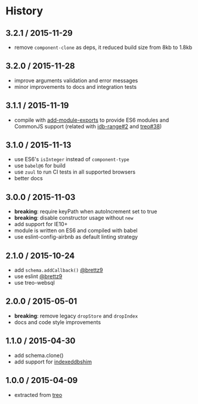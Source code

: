 # History

## 3.2.1 / 2015-11-29

* remove `component-clone` as deps,
  it reduced build size from 8kb to 1.8kb

## 3.2.0 / 2015-11-28

* improve arguments validation and error messages
* minor improvements to docs and integration tests

## 3.1.1 / 2015-11-19

* compile with [add-module-exports](https://github.com/59naga/babel-plugin-add-module-exports)
  to provide ES6 modules and CommonJS support (related with [idb-range#2](https://github.com/treojs/idb-range/issues/2)
  and [treo#38](https://github.com/treojs/treo/pull/38))

## 3.1.0 / 2015-11-13

* use ES6's `isInteger` instead of `component-type`
* use `babel@6` for build
* use `zuul` to run CI tests in all supported browsers
* better docs

## 3.0.0 / 2015-11-03

* **breaking**: require keyPath when autoIncrement set to true
* **breaking**: disable constructor usage without `new`
* add support for IE10+
* module is written on ES6 and compiled with babel
* use eslint-config-airbnb as default linting strategy

## 2.1.0 / 2015-10-24

* add `schema.addCallback()` [@brettz9](https://github.com/brettz9)
* use eslint [@brettz9](https://github.com/brettz9)
* use treo-websql

## 2.0.0 / 2015-05-01

* **breaking**: remove legacy `dropStore` and `dropIndex`
* docs and code style improvements

## 1.1.0 / 2015-04-30

* add schema.clone()
* add support for [indexeddbshim](https://github.com/axemclion/IndexedDBShim)

## 1.0.0 / 2015-04-09

* extracted from [treo](http://treojs.com)
